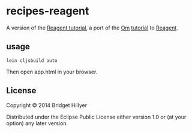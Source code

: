 # recipes-reagent 

A version of the [Reagent tutorial](https://github.com/jonase/reagent-tutorial), a port of the [Om](https://github.com/swannodette/om)
[tutorial](https://github.com/swannodette/om/wiki/Tutorial) to
[Reagent](https://github.com/holmsand/reagent). 


## usage 
`lein cljsbuild auto`

Then open app.html in your browser.


## License

Copyright © 2014 Bridget Hillyer 

Distributed under the Eclipse Public License either version 1.0 or (at
your option) any later version.
